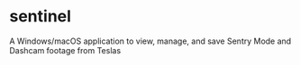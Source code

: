 # sentinel
A Windows/macOS application to view, manage, and save Sentry Mode and Dashcam footage from Teslas
